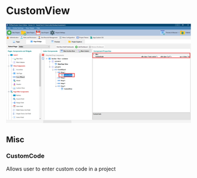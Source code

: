 # CustomView

![](<../../../../.gitbook/assets/FormWizard Step CustomView.png>)

## Misc

### CustomCode

Allows user to enter custom code in a project
